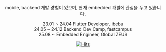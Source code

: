 <div align="center">

mobile, backend 개발 경험이 있으며, 현재 embedded 개발에 관심을 두고 있습니다.

23.01 ~ 24.04 Flutter Developer, ibebu</br> 
24.05 ~ 24.12 Backend Dev Camp, fastcampus</br>
25.08 ~ Embedded Engineer, Global ZEUS

[![Hits](https://hits.seeyoufarm.com/api/count/incr/badge.svg?url=https%3A%2F%2Fgithub.com%2Fseonhannn%2Fhit-counter&count_bg=%23000000&title_bg=%23000000&icon=&icon_color=%23FFFFFF&title=hits&edge_flat=false)](https://hits.seeyoufarm.com)               
</div>
